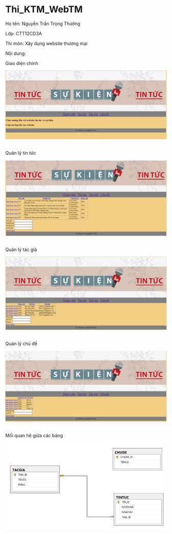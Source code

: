 # Thi_KTM_WebTM
<p>Họ tên: Nguyễn Trần Trọng Thưởng</p>
<p>Lớp: CTT12CD3A</p>
<p>Thi môn: Xây dụng website thương mại</p>
<p>Nội dung: </p>
<p>Giao diện chính</p>
<img src="https://github.com/thuongnguyen55/AnhKTM/blob/main/Trangchu.png"></br></br>
<P>Quản lý tin tức</p>
<img src="https://github.com/thuongnguyen55/AnhKTM/blob/main/Tintuc.png"></br></br>
<p>Quản lý tác giả</p>
<img src="https://github.com/thuongnguyen55/AnhKTM/blob/main/Tacgia.png"></br></br>
<p>Quản lý chủ đề</p>
<img src="https://github.com/thuongnguyen55/AnhKTM/blob/main/Chude.png"></br></br>
<p>Mối quan hệ giữa các bảng</p>
<img src="https://github.com/thuongnguyen55/AnhKTM/blob/main/Diagrams.png"></br></br>
